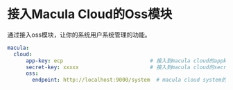 # 接入Macula Cloud的Oss模块

通过接入oss模块，让你的系统用户系统管理的功能。

```yaml
macula:
  cloud:
      app-key: ecp                            # 接入到macula cloud的appkey
      secret-key: xxxxx                       # 接入到macula cloud的secretKey
      oss:
        endpoint: http://localhost:9000/system  # macula cloud system的端点
```